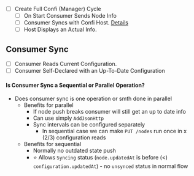 - [ ] Create Full Confi (Manager) Cycle
    - [ ] On Start Consumer Sends Node Info
    - [ ] Consumer Syncs with Confi Host. [Details](#consumer-sync)
    - [ ] Host Displays an Actual Info.

## Consumer Sync

- [ ] Consumer Reads Current Configuration.
- [ ] Consumer Self-Declared with an Up-To-Date Configuration

#### Is Consumer Sync a Sequential or Parallel Operation?

- Does consumer sync is one operation or smth done in parallel
    - Benefits for parallel
        - If node push breaks consumer will still get an up to date info
        - Can use simply `AddJsonHttp`
        - Sync intervals can be configured separately
            - In sequential case we can make `PUT /nodes` run once in x (2/3) configuration reads
    - Benefits for sequential
        - Normally no outdated state push
        - ⭐ Allows `Syncing` status (`node.updatedAt` is before (<) `configuration.updatedAt`) - no `unsynced` status in normal flow
